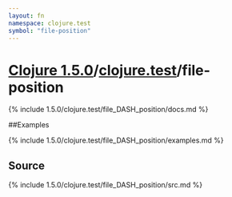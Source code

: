 ```yaml
---
layout: fn
namespace: clojure.test
symbol: "file-position"
---
```


# [Clojure 1.5.0](../../)/[clojure.test](../)/file-position

{% include 1.5.0/clojure.test/file_DASH_position/docs.md %}

##Examples

{% include 1.5.0/clojure.test/file_DASH_position/examples.md %}
## Source
{% include 1.5.0/clojure.test/file_DASH_position/src.md %}


